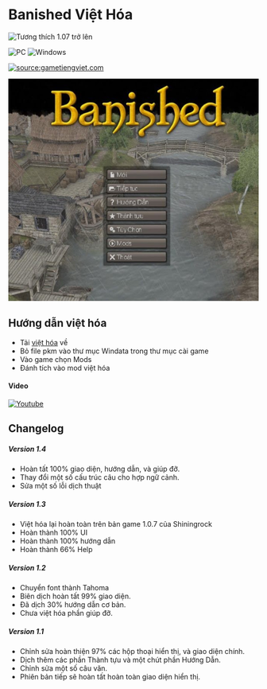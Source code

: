 # Banished Việt Hóa

![Tương thích 1.07 trở lên](https://img.shields.io/badge/T%C6%B0%C6%A1ng%20th%C3%ADch-1.07%20tr%E1%BB%9F%20l%C3%AAn-lightgrey.svg)

![PC](https://img.shields.io/badge/-PC-green.svg) ![Windows](https://img.shields.io/badge/-Windows-green.svg)

[![source:gametiengviet.com](https://img.shields.io/badge/Ngu%E1%BB%93n-gametiengviet.com-blue.svg)](http://www.gametiengviet.com/threads/banished-vit-hoa.1778/)

![Media 1](/media/1.jpg)

## Hướng dẫn việt hóa

- Tải [việt hóa](https://github.com/game-viet-hoa/Banished-Viet-Hoa/raw/master/translationVietnamese.pkm) về
- Bỏ file pkm vào thư mục Windata trong thư mục cài game
- Vào game chọn Mods
- Đánh tích vào mod việt hóa

#### Video
[![Youtube](http://img.youtube.com/vi/x6jx_6PaTjc/0.jpg)](http://www.youtube.com/watch?v=x6jx_6PaTjc)

## Changelog

##### Version 1.4
- Hoàn tất 100% giao diện, hướng dẫn, và giúp đỡ.
- Thay đổi một số cấu trúc câu cho hợp ngữ cảnh.
- Sửa một số lỗi dịch thuật

##### Version 1.3
- Việt hóa lại hoàn toàn trên bản game 1.0.7 của Shiningrock
- Hoàn thành 100% UI
- Hoàn thành 100% hướng dẫn
- Hoàn thành 66% Help


##### Version 1.2 
- Chuyển font thành Tahoma
- Biên dịch hoàn tất 99% giao diện.
- Đã dịch 30% hướng dẫn cơ bản.
- Chưa việt hóa phần giúp đỡ.


##### Version 1.1 
- Chỉnh sửa hoàn thiện 97% các hộp thoại hiển thị, và giao diện chính.
- Dịch thêm các phần Thành tựu và một chút phần Hướng Dẫn.
- Chỉnh sửa một số câu văn.
- Phiên bản tiếp sẽ hoàn tất hoàn toàn giao diện hiển thị.
